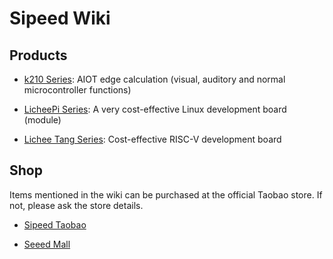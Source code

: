 Sipeed Wiki
======


## Products

* [k210 Series](k210/README.md): AIOT edge calculation (visual, auditory and normal microcontroller functions)

* [LicheePi Series](lichee/README.md): A very cost-effective Linux development board (module)

* [Lichee Tang Series](tang/README.md): Cost-effective RISC-V development board


## Shop

Items mentioned in the wiki can be purchased at the official Taobao store. If not, please ask the store details.

* [Sipeed Taobao](https://shop365481095.taobao.com/)

* [Seeed Mall](https://www.seeedstudio.com/catalogsearch/result/?cat=&q=sipeed)

